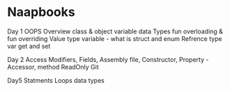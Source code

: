 # Naapbooks
Day 1
OOPS Overview
class & object 
variable
data Types
fun overloading & fun overriding
Value type variable - what is struct and enum
Refrence type var
get and set

Day 2
Access Modifiers,
Fields,
Assembly file,
Constructor,
Property - Accessor,
method
ReadOnly
Git

Day5
Statments
Loops
data types

